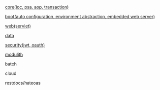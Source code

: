 [core(ioc, psa, aop, transaction)](core/README.md)

[boot(auto configuration, environment abstraction, embedded web server)](boot/README.md)

[web(servlet)](./web/README.md)

[data](data/README.md)

[security(jwt, oauth)](./security/README.md)

[modulith](./modulith/txt/modulith.md)

batch

cloud

restdocs/hateoas
